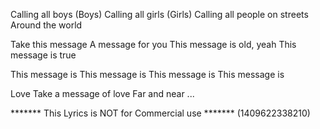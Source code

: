 Calling all boys (Boys)
Calling all girls (Girls)
Calling all people on streets
Around the world

Take this message
A message for you
This message is old, yeah
This message is true

This message is
This message is
This message is
This message is

Love
Take a message of love
Far and near
...

******* This Lyrics is NOT for Commercial use *******
(1409622338210)